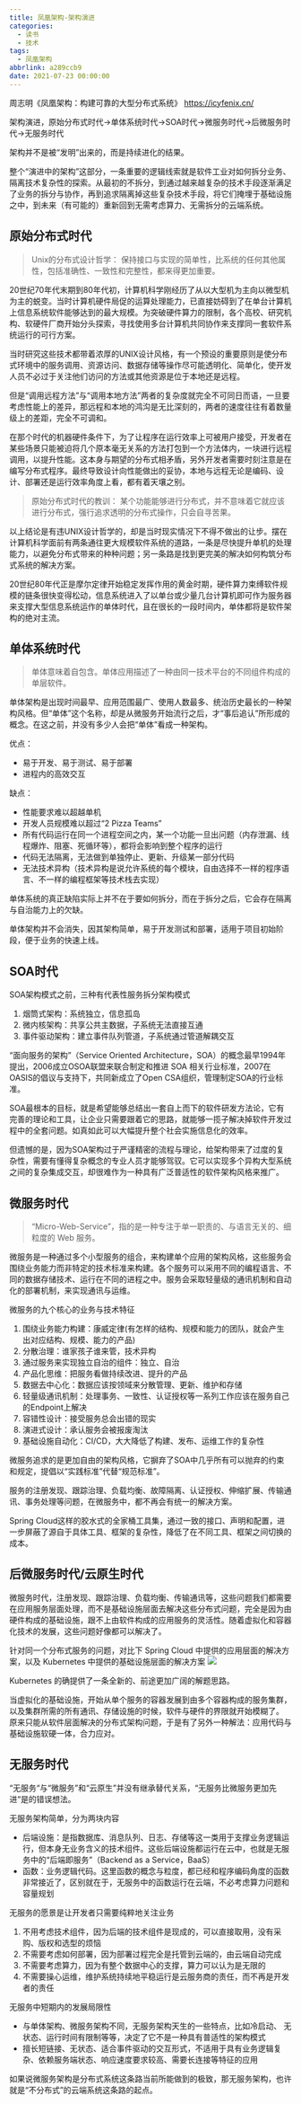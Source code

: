 ```yaml
---
title: 凤凰架构-架构演进
categories:
  - 读书
  - 技术
tags:
  - 凤凰架构
abbrlink: a289ccb9
date: 2021-07-23 00:00:00
---
```


周志明《凤凰架构：构建可靠的大型分布式系统》
https://icyfenix.cn/

架构演进，原始分布式时代->单体系统时代->SOA时代->微服务时代->后微服务时代->无服务时代
<!-- more -->

架构并不是被“发明”出来的，而是持续进化的结果。

整个“演进中的架构”这部分，一条重要的逻辑线索就是软件工业对如何拆分业务、隔离技术复杂性的探索。从最初的不拆分，到通过越来越复杂的技术手段逐渐满足了业务的拆分与协作，再到追求隔离掉这些复杂技术手段，将它们掩埋于基础设施之中，到未来（有可能的）重新回到无需考虑算力、无需拆分的云端系统。

## 原始分布式时代
> Unix的分布式设计哲学：
> 保持接口与实现的简单性，比系统的任何其他属性，包括准确性、一致性和完整性，都来得更加重要。

20世纪70年代末期到80年代初，计算机科学刚经历了从以大型机为主向以微型机为主的蜕变。当时计算机硬件局促的运算处理能力，已直接妨碍到了在单台计算机上信息系统软件能够达到的最大规模。为突破硬件算力的限制，各个高校、研究机构、软硬件厂商开始分头探索，寻找使用多台计算机共同协作来支撑同一套软件系统运行的可行方案。

当时研究这些技术都带着浓厚的UNIX设计风格，有一个预设的重要原则是使分布式环境中的服务调用、资源访问、数据存储等操作尽可能透明化、简单化，使开发人员不必过于关注他们访问的方法或其他资源是位于本地还是远程。

但是“调用远程方法”与“调用本地方法”两者的复杂度就完全不可同日而语，一旦要考虑性能上的差异，那远程和本地的鸿沟是无比深刻的，两者的速度往往有着数量级上的差距，完全不可调和。

在那个时代的机器硬件条件下，为了让程序在运行效率上可被用户接受，开发者在某些场景只能被迫将几个原本毫无关系的方法打包到一个方法体内，一块进行远程调用，以提升性能。这本身与期望的分布式相矛盾，另外开发者需要时刻注意是在编写分布式程序。最终导致设计向性能做出的妥协，本地与远程无论是编码、设计、部署还是运行效率角度上看，都有着天壤之别。

> 原始分布式时代的教训：
> 某个功能能够进行分布式，并不意味着它就应该进行分布式，强行追求透明的分布式操作，只会自寻苦果。

以上结论是有违UNIX设计哲学的，却是当时现实情况下不得不做出的让步。摆在计算机科学面前有两条通往更大规模软件系统的道路，一条是尽快提升单机的处理能力，以避免分布式带来的种种问题；另一条路是找到更完美的解决如何构筑分布式系统的解决方案。

20世纪80年代正是摩尔定律开始稳定发挥作用的黄金时期，硬件算力束缚软件规模的链条很快变得松动，信息系统进入了以单台或少量几台计算机即可作为服务器来支撑大型信息系统运作的单体时代，且在很长的一段时间内，单体都将是软件架构的绝对主流。

## 单体系统时代
> 单体意味着自包含。单体应用描述了一种由同一技术平台的不同组件构成的单层软件。

单体架构是出现时间最早、应用范围最广、使用人数最多、统治历史最长的一种架构风格。但“单体”这个名称，却是从微服务开始流行之后，才“事后追认”所形成的概念。在这之前，并没有多少人会把“单体”看成一种架构。

优点：
* 易于开发、易于测试、易于部署
* 进程内的高效交互

缺点：
* 性能要求难以超越单机
* 开发人员规模难以超过“2 Pizza Teams”
* 所有代码运行在同一个进程空间之内，某一个功能一旦出问题（内存泄漏、线程爆炸、阻塞、死循环等），都将会影响到整个程序的运行
* 代码无法隔离，无法做到单独停止、更新、升级某一部分代码
* 无法技术异构（技术异构是说允许系统的每个模块，自由选择不一样的程序语言、不一样的编程框架等技术栈去实现）

单体系统的真正缺陷实际上并不在于要如何拆分，而在于拆分之后，它会存在隔离与自治能力上的欠缺。

单体架构并不会消失，因其架构简单，易于开发测试和部署，适用于项目初始阶段，便于业务的快速上线。

## SOA时代

SOA架构模式之前，三种有代表性服务拆分架构模式
1. 烟筒式架构：系统独立，信息孤岛
2. 微内核架构：共享公共主数据，子系统无法直接互通
3. 事件驱动架构：建立事件队列管道，子系统通过管道解耦交互

“面向服务的架构”（Service Oriented Architecture，SOA）的概念最早1994年提出，2006成立OSOA联盟来联合制定和推进 SOA 相关行业标准，2007在OASIS的倡议与支持下，共同新成立了Open CSA组织，管理制定SOA的行业标准。

SOA最根本的目标，就是希望能够总结出一套自上而下的软件研发方法论，它有完善的理论和工具，让企业只需要跟着它的思路，就能够一揽子解决掉软件开发过程中的全套问题。如真如此可以大幅提升整个社会实施信息化的效率。

但遗憾的是，因为SOA架构过于严谨精密的流程与理论，给架构带来了过度的复杂性，需要有懂得复杂概念的专业人员才能够驾驭。它可以实现多个异构大型系统之间的复杂集成交互，却很难作为一种具有广泛普适性的软件架构风格来推广。

## 微服务时代
> “Micro-Web-Service”，指的是一种专注于单一职责的、与语言无关的、细粒度的 Web 服务。

微服务是一种通过多个小型服务的组合，来构建单个应用的架构风格，这些服务会围绕业务能力而非特定的技术标准来构建。各个服务可以采用不同的编程语言、不同的数据存储技术、运行在不同的进程之中。服务会采取轻量级的通讯机制和自动化的部署机制，来实现通讯与运维。

微服务的九个核心的业务与技术特征
1. 围绕业务能力构建：康威定律(有怎样的结构、规模和能力的团队，就会产生出对应结构、规模、能力的产品)
2. 分散治理：谁家孩子谁来管，技术异构
3. 通过服务来实现独立自治的组件：独立、自治
4. 产品化思维：把服务看做持续改进、提升的产品
5. 数据去中心化：数据应该按领域来分散管理、更新、维护和存储
6. 轻量级通讯机制：处理事务、一致性、认证授权等一系列工作应该在服务自己的Endpoint上解决
7. 容错性设计：接受服务总会出错的现实
8. 演进式设计：承认服务会被报废淘汰
9. 基础设施自动化：CI/CD，大大降低了构建、发布、运维工作的复杂性

微服务追求的是更加自由的架构风格，它摒弃了SOA中几乎所有可以抛弃的约束和规定，提倡以“实践标准”代替“规范标准”。

服务的注册发现、跟踪治理、负载均衡、故障隔离、认证授权、伸缩扩展、传输通讯、事务处理等问题，在微服务中，都不再会有统一的解决方案。

Spring Cloud这样的胶水式的全家桶工具集，通过一致的接口、声明和配置，进一步屏蔽了源自于具体工具、框架的复杂性，降低了在不同工具、框架之间切换的成本。

## 后微服务时代/云原生时代
微服务时代，注册发现、跟踪治理、负载均衡、传输通讯等，这些问题我们都需要在应用服务层面处理，而不是基础设施层面去解决这些分布式问题，完全是因为由硬件构成的基础设施，跟不上由软件构成的应用服务的灵活性。随着虚拟化和容器化技术的发展，这些问题好像都可以解决了。

针对同一个分布式服务的问题，对比下 Spring Cloud 中提供的应用层面的解决方案，以及 Kubernetes 中提供的基础设施层面的解决方案
![](https://static001.geekbang.org/resource/image/bb/d6/bb53ddc9eec69bd1cd175aa50d64d7d6.jpg)

Kubernetes 的确提供了一条全新的、前途更加广阔的解题思路。

当虚拟化的基础设施，开始从单个服务的容器发展到由多个容器构成的服务集群，以及集群所需的所有通讯、存储设施的时候，软件与硬件的界限就开始模糊了。
原来只能从软件层面解决的分布式架构问题，于是有了另外一种解法：应用代码与基础设施软硬一体，合力应对。

## 无服务时代

“无服务“与“微服务”和“云原生”并没有继承替代关系，“无服务比微服务更加先进“是的错误想法。

无服务架构简单，分为两块内容
* 后端设施：是指数据库、消息队列、日志、存储等这一类用于支撑业务逻辑运行，但本身无业务含义的技术组件。这些后端设施都运行在云中，也就是无服务中的“后端即服务”（Backend as a Service，BaaS）
* 函数：业务逻辑代码。这里函数的概念与粒度，都已经和程序编码角度的函数非常接近了，区别就在于，无服务中的函数运行在云端，不必考虑算力问题和容量规划

无服务的愿景是让开发者只需要纯粹地关注业务
1. 不用考虑技术组件，因为后端的技术组件是现成的，可以直接取用，没有采购、版权和选型的烦恼
2. 不需要考虑如何部署，因为部署过程完全是托管到云端的，由云端自动完成
3. 不需要考虑算力，因为有整个数据中心的支撑，算力可以认为是无限的
4. 不需要操心运维，维护系统持续地平稳运行是云服务商的责任，而不再是开发者的责任

无服务中短期内的发展局限性
* 与单体架构、微服务架构不同，无服务架构天生的一些特点，比如冷启动、 无状态、运行时间有限制等等，决定了它不是一种具有普适性的架构模式
* 擅长短链接、无状态、适合事件驱动的交互形式，不适用于具有业务逻辑复杂、依赖服务端状态、响应速度要求较高、需要长连接等特征的应用

如果说微服务架构是分布式系统这条路当前所能做到的极致，那无服务架构，也许就是“不分布式”的云端系统这条路的起点。